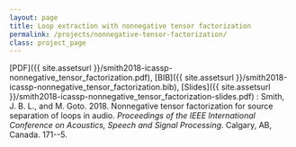 ```yaml
---
layout: page
title: Loop extraction with nonnegative tensor factorization
permalink: /projects/nonnegative-tensor-factorization/
class: project_page
---
```


[PDF]({{ site.assetsurl }}/smith2018-icassp-nonnegative_tensor_factorization.pdf), [BIB]({{ site.assetsurl }}/smith2018-icassp-nonnegative_tensor_factorization.bib), [Slides]({{ site.assetsurl }}/smith2018-icassp-nonnegative_tensor_factorization-slides.pdf)
: Smith, J. B. L., and M. Goto. 2018. Nonnegative tensor factorization for source separation of loops in audio. *Proceedings of the IEEE International Conference on Acoustics, Speech and Signal Processing*. Calgary, AB, Canada. 171--5.
